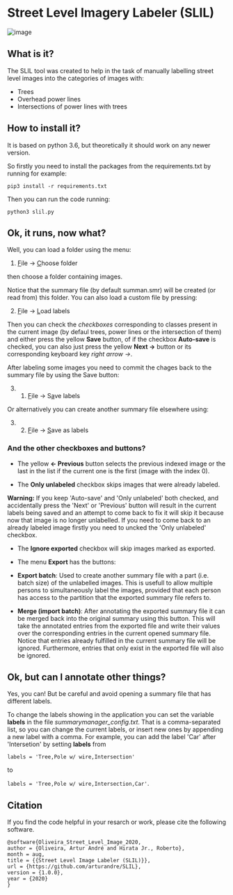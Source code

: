 # Street Level Imagery Labeler (SLIL)

![image](https://user-images.githubusercontent.com/1486993/188237025-0022acd2-d33b-432f-b552-24be8e7fffd3.png)


## What is it?

The SLIL tool was created to help in the task
of manually labelling street level images into
the categories of images with:
- Trees
- Overhead power lines
- Intersections of power lines with trees

## How to install it?
It is based on python 3.6, but theoretically it
should work on any newer version.

So firstly you need to install the packages from
the requirements.txt by running for example:

`pip3 install -r requirements.txt`

Then you can run the code running:

`python3 slil.py`

## Ok, it runs, now what?

Well, you can load a folder using the menu:

1. <ins>F</ins>ile -> <ins>C</ins>hoose folder

then choose a folder containing images.

Notice that the summary file (by default summan.smr)
will be created (or read from) this folder. You can
also load a custom file by pressing:

2. <ins>F</ins>ile -> <ins>L</ins>oad labels


Then you can check the *checkboxes* corresponding
to classes present in the current image
(by defaul trees, power lines or the intersection of them)
and either press the yellow **Save** button, of if the
checkbox **Auto-save** is checked, you can also just
press the yellow **Next ->** button or its corresponding
keyboard key *right arrow ->*.

After labeling some images you need to commit the chages
back to the summary file by using the Save button:

3. 1. <ins>F</ins>ile -> S<ins>a</ins>ve labels

Or alternatively you can create another summary file elsewhere using:

3. 2. <ins>F</ins>ile -> <ins>S</ins>ave as labels


### And the other checkboxes and buttons?
- The yellow **<- Previous** button selects the previous
indexed image or the last in the list if the current one
is the first (image with the index 0).

- The **Only unlabeled** checkbox skips images that were
already labeled.

**Warning:** If you keep 'Auto-save' and 'Only unlabeled' both checked, and accidentally press the 'Next' or 'Previous' button will result in the current labels being saved and an attempt to come back to fix it will skip it because now that image is no longer unlabelled. If you need to come back to an already labeled image firstly you need to uncked the 'Only unlabeled' checkbox.

- The **Ignore exported** checkbox will skip images marked as exported.

- The menu **<inv>E</inv>xport** has the buttons:
- **<inv>E</inv>xport batch**: Used to create another summary file with a part (i.e. batch size) of the unlabelled images. This is usefull to allow multiple persons to simultaneously label the images, provided that each person has access to the partition that the exported summary file refers to.
- **<inv>M</inv>erge (import batch)**: After annotating the exported
summary file it can be merged back into the original summary using this
button. This will take the annotated entries from the exported file
and write their values over the corresponding entries in the current
opened summary file. Notice that entries already fulfilled in the
current summary file will be ignored. Furthermore, entries that
only exist in the exported file will also be ignored.

## Ok, but can I annotate other things?

Yes, you can! But be careful and avoid opening
a summary file that has different labels.

To change the labels showing in the application you can set
the variable **labels** in the file *summarymanager_config.txt*.
That is a comma-separated list, so you can change the current
labels, or insert new ones by appending a new label with a comma.
For example, you can add the label 'Car' after 'Intersetion'
by setting **labels** from

`labels = 'Tree,Pole w/ wire,Intersection'`

to

`labels = 'Tree,Pole w/ wire,Intersection,Car'`.

## Citation
If you find the code helpful in your resarch or work, please cite the following software.
```
@software{Oliveira_Street_Level_Image_2020,
author = {Oliveira, Artur André and Hirata Jr., Roberto},
month = aug,
title = {{Street Level Image Labeler (SLIL)}},
url = {https://github.com/arturandre/SLIL},
version = {1.0.0},
year = {2020}
}
```
